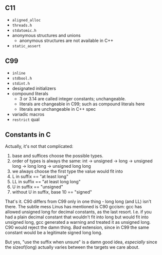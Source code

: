 ## C11

- `aligned_alloc`
- `threads.h`
- `stdatomic.h`
- anonymous structures and unions
  - anonymous structures are not available in C++
- `static_assert`

## C99

- `inline`
- `stdbool.h`
- `stdint.h`
- designated initializers
- compound literals
  - 3 or 3.14 are called integer constants; unchangeable.
  - literals are changeable in C99; such as compound literals here
  - literals are unchangeable in C++ spec
- variadic macros
- `restrict` qual

## Constants in C

Actually, it's not that complicated:

1) base and suffices choose the possible types.
2) order of types is always the same: int -> unsigned -> long -> unsigned
long -> long long -> unsigned long long
3) we always choose the first type the value would fit into
4) L in suffix == "at least long"
5) LL in suffix == "at least long long"
6) U in suffix == "unsigned"
7) without U in suffix, base 10 == "signed"

That's it.  C90 differs from C99 only in one thing - long long (and LL) isn't
there.  The subtle mess Linus has mentioned is C90 gccism: gcc has allowed
unsigned long for decimal constants, as the last resort.  I.e. if you had
a plain decimal constant that wouldn't fit into long but would fit into
unsigned long, gcc generated a warning and treated it as unsigned long.
C90 would reject the damn thing.  _Bad_ extension, since in C99 the same
constant would be a legitimate signed long long.

But yes, "use the suffix when unsure" is a damn good idea, _especially_ since
the sizeof(long) actually varies between the targets we care about.
